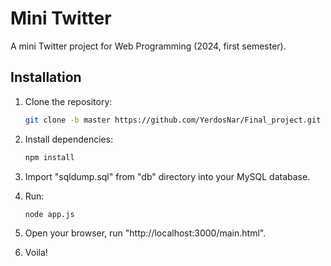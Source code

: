 # Mini Twitter

A mini Twitter project for Web Programming (2024, first semester).

## Installation

1. Clone the repository:
   ```sh
   git clone -b master https://github.com/YerdosNar/Final_project.git

2. Install dependencies:
   ```sh
   npm install

3. Import "sqldump.sql" from "db" directory into your MySQL database.
4. Run:
   ```sh
   node app.js

5. Open your browser, run "http://localhost:3000/main.html".

6. Voila!
